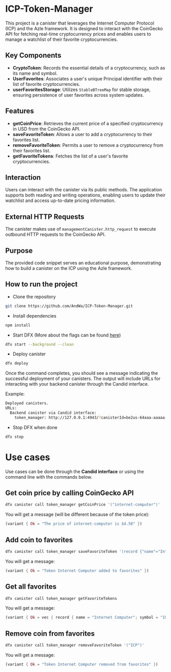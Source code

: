# ICP-Token-Manager

This project is a canister that leverages the Internet Computer Protocol (ICP) and the Azle framework. It is designed to interact with the CoinGecko API for fetching real-time cryptocurrency prices and enables users to manage a watchlist of their favorite cryptocurrencies.

## Key Components

- **CryptoToken**: Records the essential details of a cryptocurrency, such as its name and symbol.
- **UserFavorites**: Associates a user's unique Principal identifier with their list of favorite cryptocurrencies.
- **userFavoritesStorage**: Utilizes `StableBTreeMap` for stable storage, ensuring persistence of user favorites across system updates.

## Features

- **getCoinPrice**: Retrieves the current price of a specified cryptocurrency in USD from the CoinGecko API.
- **saveFavoriteToken**: Allows a user to add a cryptocurrency to their favorites list.
- **removeFavoriteToken**: Permits a user to remove a cryptocurrency from their favorites list.
- **getFavoriteTokens**: Fetches the list of a user's favorite cryptocurrencies.

## Interaction

Users can interact with the canister via its public methods. The application supports both reading and writing operations, enabling users to update their watchlist and access up-to-date pricing information.

## External HTTP Requests

The canister makes use of `managementCanister.http_request` to execute outbound HTTP requests to the CoinGecko API.

## Purpose

The provided code snippet serves an educational purpose, demonstrating how to build a canister on the ICP using the Azle framework.

## How to run the project

- Clone the repository

```bash
git clone https://github.com/AndWa/ICP-Token-Manager.git
```

- Install dependencies

```bash
npm install
```

- Start DFX (More about the flags can be found [here](https://internetcomputer.org/docs/current/references/cli-reference/dfx-start#flags))

```bash
dfx start --background --clean
```

- Deploy canister

```bash
dfx deploy
```

Once the command completes, you should see a message indicating the successful deployment of your canisters. The output will include URLs for interacting with your backend canister through the Candid interface.

Example:

```bash
Deployed canisters.
URLs:
  Backend canister via Candid interface:
    token_manager: http://127.0.0.1:4943/?canisterId=be2us-64aaa-aaaaa-qaabq-cai&id=bd3sg-teaaa-aaaaa-qaaba-cai
```

- Stop DFX when done

```bash
dfx stop
```

# Use cases

Use cases can be done through the **Candid interface** or using the command line with the commands below.

## Get coin price by calling CoinGecko API

```bash
dfx canister call token_manager getCoinPrice '("internet-computer")'
```

You will get a message (will be different because of the token price):

```rust
(variant { Ok = "The price of internet-computer is $4.58" })
```

## Add coin to favorites

```bash
dfx canister call token_manager saveFavoriteToken '(record {"name"="Internet Computer"; "symbol"="ICP";})'
```

You will get a message:

```rust
(variant { Ok = "Token Internet Computer added to favorites" })
```

## Get all favorites

```bash
dfx canister call token_manager getFavoriteTokens
```

You will get a message:

```rust
(variant { Ok = vec { record { name = "Internet Computer"; symbol = "ICP" } } })
```

## Remove coin from favorites

```bash
dfx canister call token_manager removeFavoriteToken '("ICP")'
```

You will get a message:

```rust
(variant { Ok = "Token Internet Computer removed from favorites" })
```
